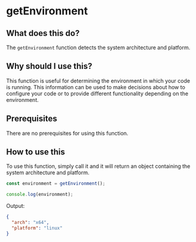 
  
   # **getEnvironment**

## What does this do?

The `getEnvironment` function detects the system architecture and platform.

## Why should I use this?

This function is useful for determining the environment in which your code is running. This information can be used to make decisions about how to configure your code or to provide different functionality depending on the environment.

## Prerequisites

There are no prerequisites for using this function.

## How to use this

To use this function, simply call it and it will return an object containing the system architecture and platform.

```javascript
const environment = getEnvironment();

console.log(environment);
```

Output:

```json
{
  "arch": "x64",
  "platform": "linux"
}
```
  
  